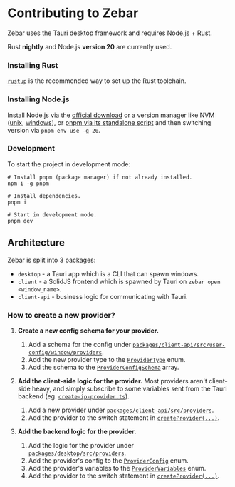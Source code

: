 # Contributing to Zebar

Zebar uses the Tauri desktop framework and requires Node.js + Rust.

Rust **nightly** and Node.js **version 20** are currently used.

### Installing Rust

[`rustup`](https://rustup.rs/) is the recommended way to set up the Rust toolchain.

### Installing Node.js

Install Node.js via the [official download](https://nodejs.org/en/download) or a version manager like NVM ([unix](https://github.com/nvm-sh/nvm#installing-and-updating), [windows](https://github.com/coreybutler/nvm-windows?tab=readme-ov-file#overview)), or [pnpm via its standalone script](https://pnpm.io/installation#using-a-standalone-script) and then switching version via `pnpm env use -g 20`.

### Development

To start the project in development mode:

```shell
# Install pnpm (package manager) if not already installed.
npm i -g pnpm

# Install dependencies.
pnpm i

# Start in development mode.
pnpm dev
```

## Architecture

Zebar is split into 3 packages:

- `desktop` - a Tauri app which is a CLI that can spawn windows.
- `client` - a SolidJS frontend which is spawned by Tauri on `zebar open <window_name>`.
- `client-api` - business logic for communicating with Tauri.

### How to create a new provider?

1. **Create a new config schema for your provider.**

   1. Add a schema for the config under [`packages/client-api/src/user-config/window/providers`](https://github.com/glzr-io/zebar/tree/main/packages/client-api/src/user-config/window/providers).
   2. Add the new provider type to the [`ProviderType`](https://github.com/glzr-io/zebar/blob/main/packages/client-api/src/user-config/window/provider-type.model.ts) enum.
   3. Add the schema to the [`ProviderConfigSchema`](https://github.com/glzr-io/zebar/blob/main/packages/client-api/src/user-config/window/provider-config.model.ts) array.

2. **Add the client-side logic for the provider.** Most providers aren't client-side heavy, and simply subscribe to some variables sent from the Tauri backend (eg. [`create-ip-provider.ts`](https://github.com/glzr-io/zebar/tree/main/packages/client-api/src/providers/ip/create-ip-provider.ts)).

   1. Add a new provider under [`packages/client-api/src/providers`](https://github.com/glzr-io/zebar/tree/main/packages/client-api/src/providers).
   2. Add the provider to the switch statement in [`createProvider(...)`](https://github.com/glzr-io/zebar/blob/main/packages/client-api/src/providers/create-provider.ts#L28).

3. **Add the backend logic for the provider.**

   1. Add the logic for the provider under [`packages/desktop/src/providers`](https://github.com/glzr-io/zebar/tree/main/packages/desktop/src/providers).
   2. Add the provider's config to the [`ProviderConfig`](https://github.com/glzr-io/zebar/blob/main/packages/desktop/src/providers/config.rs) enum.
   3. Add the provider's variables to the [`ProviderVariables`](https://github.com/glzr-io/zebar/blob/main/packages/desktop/src/providers/variables.rs) enum.
   4. Add the provider to the switch statement in [`createProvider(...)`](https://github.com/glzr-io/zebar/blob/main/packages/desktop/src/providers/manager.rs#L155).
